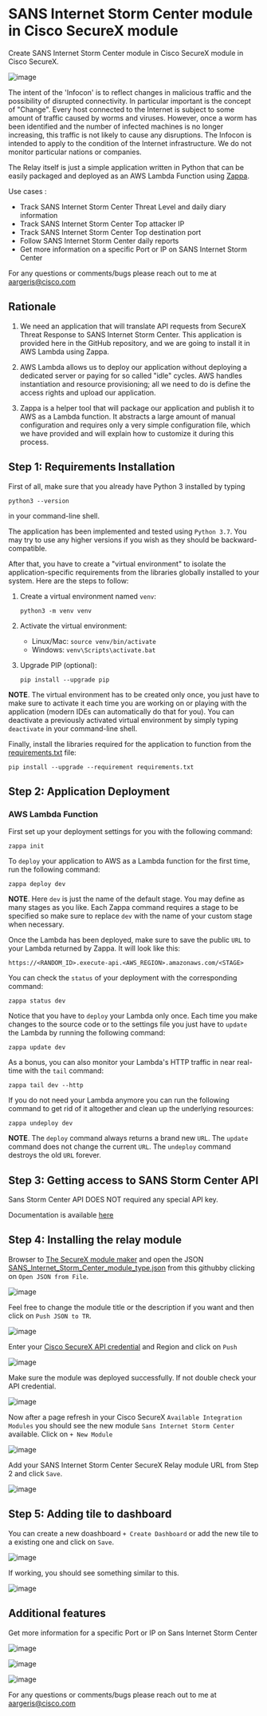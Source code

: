 # SANS Internet Storm Center module in Cisco SecureX module

Create SANS Internet Storm Center module in Cisco SecureX module in Cisco SecureX.

![image](img/dashboard.png)

The intent of the 'Infocon' is to reflect changes in malicious traffic and the possibility of disrupted connectivity. In particular important is the concept of "Change". Every host connected to the Internet is subject to some amount of traffic caused by worms and viruses. However, once a worm has been identified and the number of infected machines is no longer increasing, this traffic is not likely to cause any disruptions. The Infocon is intended to apply to the condition of the Internet infrastructure. We do not monitor particular nations or companies.

The Relay itself is just a simple application written in Python that can be
easily packaged and deployed as an AWS Lambda Function using
[Zappa](https://github.com/Miserlou/Zappa).

Use cases :
  - Track SANS Internet Storm Center Threat Level and daily diary information
  - Track SANS Internet Storm Center Top attacker IP
  - Track SANS Internet Storm Center Top destination port
  - Follow SANS Internet Storm Center daily reports
  - Get more information on a specific Port or IP on SANS Internet Storm Center

For any questions or comments/bugs please reach out to me at aargeris@cisco.com

## Rationale

1. We need an application that will translate API requests from SecureX Threat Response
to SANS Internet Storm Center. This application is provided here in the GitHub repository, and we are going to install it in AWS Lambda
using Zappa.

2. AWS Lambda allows us to deploy our application without deploying a dedicated
server or paying for so called "idle" cycles. AWS handles instantiation and
resource provisioning; all we need to do is define the access rights and upload
our application.

3. Zappa is a helper tool that will package our application and publish it to
AWS as a Lambda function. It abstracts a large amount of manual configuration
and requires only a very simple configuration file, which we have provided and
will explain how to customize it during this process.

## Step 1: Requirements Installation

First of all, make sure that you already have Python 3 installed by typing
```
python3 --version
```
in your command-line shell.

The application has been implemented and tested using `Python 3.7`. You may try
to use any higher versions if you wish as they should be backward-compatible.

After that, you have to create a "virtual environment" to isolate the
application-specific requirements from the libraries globally installed to your
system. Here are the steps to follow:

1. Create a virtual environment named `venv`:

   `python3 -m venv venv`

2. Activate the virtual environment:
   - Linux/Mac: `source venv/bin/activate`
   - Windows: `venv\Scripts\activate.bat`

3. Upgrade PIP (optional):

   `pip install --upgrade pip`

**NOTE**. The virtual environment has to be created only once, you just have
to make sure to activate it each time you are working on or playing with the
application (modern IDEs can automatically do that for you). You can deactivate
a previously activated virtual environment by simply typing `deactivate` in
your command-line shell.

Finally, install the libraries required for the application to function from
the [requirements.txt](code/requirements.txt) file:

```
pip install --upgrade --requirement requirements.txt
```

## Step 2: Application Deployment

### AWS Lambda Function

First set up your deployment settings for you with the following command:
```
zappa init
```

To `deploy` your application to AWS as a Lambda function for the first time,
run the following command:
```
zappa deploy dev
```

**NOTE**. Here `dev` is just the name of the default stage. You may define as
many stages as you like. Each Zappa command requires a stage to be specified so
make sure to replace `dev` with the name of your custom stage when necessary.

Once the Lambda has been deployed, make sure to save the public `URL` to your
Lambda returned by Zappa. It will look like this:
```
https://<RANDOM_ID>.execute-api.<AWS_REGION>.amazonaws.com/<STAGE>
```

You can check the `status` of your deployment with the corresponding command:
```
zappa status dev
```

Notice that you have to `deploy` your Lambda only once. Each time you make
changes to the source code or to the settings file you just have to `update`
the Lambda by running the following command:
```
zappa update dev
```

As a bonus, you can also monitor your Lambda's HTTP traffic in near real-time
with the `tail` command:
```
zappa tail dev --http
```

If you do not need your Lambda anymore you can run the following command to
get rid of it altogether and clean up the underlying resources:
```
zappa undeploy dev
```

**NOTE**. The `deploy` command always returns a brand new `URL`. The `update`
command does not change the current `URL`. The `undeploy` command destroys the
old `URL` forever.

## Step 3: Getting access to SANS Storm Center API

Sans Storm Center API DOES NOT required any special API key.

Documentation is available [here](https://isc.sans.edu/api/)

## Step 4: Installing the relay module

Browser to [The SecureX module maker](https://ciscosecurity.github.io/tr-05-module-maker/) and open the JSON [SANS_Internet_Storm_Center_module_type.json](code/SANS_Internet_Storm_Center_module_type.json) from this githubby clicking on `Open JSON from File`.

![image](img/upload_json.png)

Feel free to change the module title or the description if you want and then click on `Push JSON to TR`.

![image](img/module_maker.png)

Enter your [Cisco SecureX API credential](https://securex.us.security.cisco.com/help/securex/topic/integration) and Region and click on `Push`

![image](img/module_push.png)

Make sure the module was deployed successfully. If not double check your API credential.

![image](img/upload_module_success.png)

Now after a page refresh in your Cisco SecureX `Available Integration Modules` you should see the new module `Sans Internet Storm Center` available. Click on `+ New Module`

![image](img/securex_module.png)

Add your SANS Internet Storm Center SecureX Relay module URL from Step 2 and click `Save`.

![image](img/securex_module_config.png)

## Step 5: Adding tile to dashboard

You can create a new doashboard `+ Create Dashboard` or add the new tile to a existing one and click on `Save`.

![image](img/dashboard_config.png)

If working, you should see something similar to this.

![image](img/dashboard2.png)

## Additional features

Get more information for a specific Port or IP on Sans Internet Storm Center

![image](img/dashboard2port.png)

![image](img/dashboard2ip.png)

![image](img/contextmenu2ip.png)




For any questions or comments/bugs please reach out to me at aargeris@cisco.com